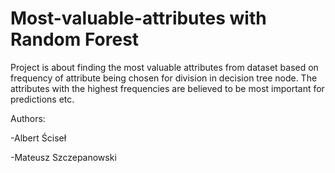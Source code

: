 # Most-valuable-attributes with Random Forest

Project is about finding the most valuable attributes from dataset based on frequency of attribute being chosen for division in decision tree node. The attributes with the highest frequencies are believed to be most important for predictions etc.

Authors:

-Albert Ściseł

-Mateusz Szczepanowski
